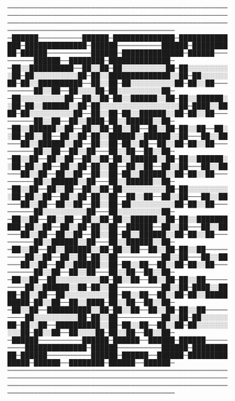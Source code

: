 ────────────────────────────────────────────────────────────────────────────────────────────────────────────────────────────────────────────────────────────────────────────────────────────
─██████──────────██████─██████████████─██████████████─██████████████─██████──────────██████─██████████─██████──────────██████─██████████████─██████─────────██████──████████─██████████████─
─██░░██████████──██░░██─██░░░░░░░░░░██─██░░░░░░░░░░██─██░░░░░░░░░░██─██░░██████████████░░██─██░░░░░░██─██░░██████████──██░░██─██░░░░░░░░░░██─██░░██─────────██░░██──██░░░░██─██░░░░░░░░░░██─
─██░░░░░░░░░░██──██░░██─██░░██████░░██─██░░██████░░██─██░░██████░░██─██░░░░░░░░░░░░░░░░░░██─████░░████─██░░░░░░░░░░██──██░░██─██░░██████░░██─██░░██─────────██░░██──██░░████─██░░██████░░██─
─██░░██████░░██──██░░██─██░░██──██░░██─██░░██──██░░██─██░░██──██░░██─██░░██████░░██████░░██───██░░██───██░░██████░░██──██░░██─██░░██──██░░██─██░░██─────────██░░██──██░░██───██░░██──██░░██─
─██░░██──██░░██──██░░██─██░░██████░░██─██░░██████░░██─██░░██──██░░██─██░░██──██░░██──██░░██───██░░██───██░░██──██░░██──██░░██─██░░██████░░██─██░░██─────────██░░██████░░██───██░░██████░░██─
─██░░██──██░░██──██░░██─██░░░░░░░░░░██─██░░░░░░░░░░██─██░░██──██░░██─██░░██──██░░██──██░░██───██░░██───██░░██──██░░██──██░░██─██░░░░░░░░░░██─██░░██─────────██░░░░░░░░░░██───██░░░░░░░░░░██─
─██░░██──██░░██──██░░██─██░░██████░░██─██░░██████████─██░░██──██░░██─██░░██──██████──██░░██───██░░██───██░░██──██░░██──██░░██─██░░██████░░██─██░░██─────────██░░██████░░██───██░░██████░░██─
─██░░██──██░░██████░░██─██░░██──██░░██─██░░██─────────██░░██──██░░██─██░░██──────────██░░██───██░░██───██░░██──██░░██████░░██─██░░██──██░░██─██░░██─────────██░░██──██░░██───██░░██──██░░██─
─██░░██──██░░░░░░░░░░██─██░░██──██░░██─██░░██─────────██░░██████░░██─██░░██──────────██░░██─████░░████─██░░██──██░░░░░░░░░░██─██░░██──██░░██─██░░██████████─██░░██──██░░████─██░░██──██░░██─
─██░░██──██████████░░██─██░░██──██░░██─██░░██─────────██░░░░░░░░░░██─██░░██──────────██░░██─██░░░░░░██─██░░██──██████████░░██─██░░██──██░░██─██░░░░░░░░░░██─██░░██──██░░░░██─██░░██──██░░██─
─██████──────────██████─██████──██████─██████─────────██████████████─██████──────────██████─██████████─██████──────────██████─██████──██████─██████████████─██████──████████─██████──██████─
────────────────────────────────────────────────────────────────────────────────────────────────────────────────────────────────────────────────────────────────────────────────────────────
